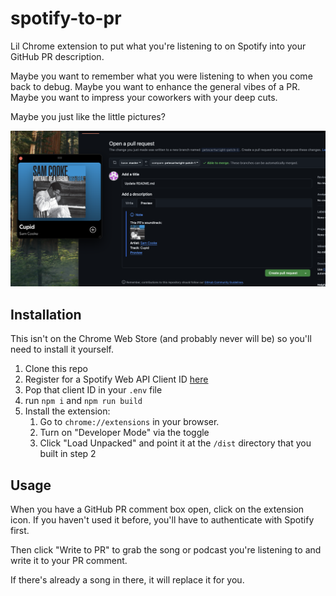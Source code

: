 # spotify-to-pr

Lil Chrome extension to put what you're listening to on Spotify into your GitHub PR description.

Maybe you want to remember what you were listening to when you come back to debug. Maybe you want to enhance the general vibes of a PR. Maybe you want to impress your coworkers with your deep cuts.

Maybe you just like the little pictures?

![screenshot showing an open Spotify window with a Sam Cooke song playing. Next to that is a GitHub PR description preview with the album cover, artist, song name, and preview link](docs/img/screenshot_sam_cooke.png)

## Installation

This isn't on the Chrome Web Store (and probably never will be) so you'll need to install it yourself.

1. Clone this repo
1. Register for a Spotify Web API Client ID [here](https://developer.spotify.com/documentation/web-api)
1. Pop that client ID in your `.env` file
1. run `npm i` and `npm run build`
1. Install the extension:
   1. Go to `chrome://extensions` in your browser.
   2. Turn on "Developer Mode" via the toggle
   3. Click "Load Unpacked" and point it at the `/dist` directory that you built in step 2

## Usage

When you have a GitHub PR comment box open, click on the extension icon. If you haven't used it before, you'll have to authenticate with Spotify first.

Then click "Write to PR" to grab the song or podcast you're listening to and write it to your PR comment.

If there's already a song in there, it will replace it for you.
